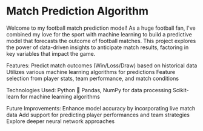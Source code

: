 # Match Prediction Algorithm
Welcome to my football match prediction model! As a huge football fan, I've combined my love for the sport with machine learning to build a predictive model that forecasts the outcome of football matches. This project explores the power of data-driven insights to anticipate match results, factoring in key variables that impact the game.

Features:
Predict match outcomes (Win/Loss/Draw) based on historical data
Utilizes various machine learning algorithms for predictions
Feature selection from player stats, team performance, and match conditions

Technologies Used:
Python 🐍
Pandas, NumPy for data processing
Scikit-learn for machine learning algorithms

Future Improvements:
Enhance model accuracy by incorporating live match data
Add support for predicting player performances and team strategies
Explore deeper neural network approaches
